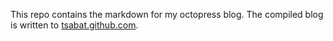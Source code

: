 This repo contains the markdown for my octopress blog.  The compiled blog is written to [tsabat.github.com](tsabat.github.com).
